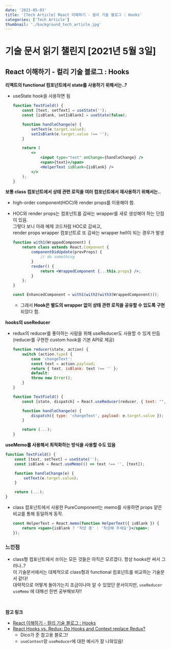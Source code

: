 ```yaml
---
date: '2021-05-03'
title: '[Tech Article] React 이해하기 - 컬리 기술 블로그 : Hooks'
categories: ['Tech Article']
thumbnail: './background_tech_article.jpg'
---
```


# 기술 문서 읽기 챌린지 [2021년 5월 3일]

## **React 이해하기 - 컬리 기술 블로그 : Hooks**

**리액트의 functional 컴포넌트에서 state를 사용하기 위해서는..?**

-   useState hook을 사용하면 됨

    ```jsx
    function TextField() {
        const [text, setText] = useState('');
        const [isBlank, setIsBlank] = useState(false);

        function handleChange(e) {
            setText(e.target.value);
            setIsBlank(e.target.value !== '');
        }

        return (
            <>
                <input type="text" onChange={handleChange} />
                <span>{text}</span>
                <HelperText isBlank={isBlank} />
            </>
        );
    }
    ```

**보통 class 컴포넌트에서 상태 관련 로직을 여러 컴포넌트에서 재사용하기 위해서는..**

-   high-order component(HOC)와 render props를 이용해야 함.
-   HOC와 render props는 컴포넌트를 감싸는 wrapper를 새로 생성해야 하는 단점이 있음.  
    그렇다 보니 아래 예제 코드처럼 HOC로 감싸고,  
    render props wrapper 컴포넌트로 또 감싸는 wrapper hell이 되는 경우가 발생

    ```jsx
    function with1(WrappedComponent) {
        return class extends React.Component {
            componentDidUpdate(prevProps) {
                // do something
            }
            render() {
                return <WrappedComponent {...this.props} />;
            }
        };
    }

    const EnhancedComponent = with1(with2(with3(WrappedComponent)));
    ```

    -   그래서 **Hook은 별도의 wrapper 없이 상태 관련 로직을 공유할 수 있도록 구현**되었다 함.

**hooks의 useReducer**

-   redux의 reducer를 좋아하는 사람을 위해 useReducer도 사용할 수 있게 만듬  
     (reducer를 구현한 custom hook을 기본 API로 제공)

    ```jsx
    function reducer(state, action) {
        switch (action.type) {
            case 'changeText':
            const text = action.payload;
            return { text, isBlank: text !== '' };
            default:
            throw new Error();
        }
    }

    function TextField() {
        const [state, dispatch] = React.useReducer(reducer, { text: "", isBlank: false });

        function handleChange(e) {
            dispatch({ type: 'changeText', payload: e.target.value });
        }

        return (...);
    }
    ```

**useMemo를 사용해서 최적화하는 방식을 사용할 수도 있음**

```jsx
function TextField() {
    const [text, setText] = useState('');
    const isBlank = React.useMemo(() => text !== '', [text]);

    function handleChange(e) {
        setText(e.target.value);
    }

    return (...);
}
```

-   class 컴포넌트에서 사용한 PureComponent는 memo를 사용하면 props 얕은 비교를 통해 동일하게 동작.
    ```jsx
    const HelperText = React.memo(function HelperText({ isBlank }) {
        return <span>{isBlank ? '작성 중' : '작성해 주세요'}</span>;
    });
    ```

### 느낀점

-   class형 컴포넌트에서 쓰이는 모든 것들은 아직은 모르겠다. 항상 hooks만 써서 그러나..?  
     이 기술문서에서는 대체적으로 class형과 functional 컴포넌트를 비교하는 기술문서 같다!  
     대략적으로 어떻게 돌아가는지 조금이나마 알 수 있었던 문서이지만,
    `useReducer` `useMemo` 에 대해선 한번 공부해보자!!

<br/>

**참고 링크**

-   [React 이해하기 - 컬리 기술 블로그 : Hooks](https://helloworld.kurly.com/blog/thinking-in-react/#hook)
-   [React Hooks vs. Redux: Do Hooks and Context replace Redux?](https://blog.logrocket.com/use-hooks-and-context-not-react-and-redux/)
    -   Dico가 준 참고용 블로그!
    -   `useContext`랑 `useReducer`에 대한 예시가 잘 나와있음!
